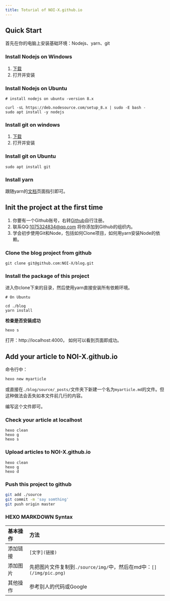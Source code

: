 ```yaml
---
title: Toturial of NOI-X.github.io
---
```


## Quick Start

首先在你的电脑上安装基础环境：Nodejs、yarn、git

### Install Nodejs on Windows

1. [下载](https://nodejs.org/dist/v8.11.3/node-v8.11.3-x64.msi)
2. 打开并安装

### Install Nodejs on Ubuntu

```
# install nodejs on ubuntu -version 8.x

curl -sL https://deb.nodesource.com/setup_8.x | sudo -E bash -
sudo apt install -y nodejs

```

### Install git on windows

1. [下载](https://github.com/git-for-windows/git/releases/download/v2.18.0.windows.1/Git-2.18.0-32-bit.exe)
2. 打开并安装

### Install git on Ubuntu

```
sudo apt install git
```

### Install yarn

跟随yarn的[文档](https://yarn.bootcss.com/docs/install/)页面指引即可。

## Init the project at the first time

1. 你要有一个Github账号，右转[Github](https://github.com)自行注册。
2. 联系QQ:1075324834@qq.com 将你添加到Github的组织内。
3. 学会初步使用Git和Node，包括如何Clone项目，如何用yarn安装Node的依赖。

### Clone the blog project from github

```
git clone git@github.com:NOI-X/blog.git
```

### Install the package of this project

进入你clone下来的目录，然后使用yarn直接安装所有依赖环境。

```
# On Ubuntu

cd ./blog
yarn install
```

**检查是否安装成功**
```
hexo s
```
打开：http://localhost:4000， 如何可以看到页面即成功。

## Add your article to NOI-X.github.io

命令行中：
``` bash
hexo new myarticle
```
或直接在`./blog/source/_posts/`文件夹下新建一个名为`myarticle.md`的文件。但这种做法会丢失如本文件前几行的内容。

编写这个文件即可。

### Check your article at localhost

```
hexo clean
hexo g
hexo s
```

### Upload articles to NOI-X.github.io

```
hexo clean
hexo g
hexo d
```

### Push this project to github

``` bash
git add ./source
git commit -m 'say somthing'
git push origin master
```


### HEXO MARKDOWN Syntax

| 基本操作 | 方法|
|:---------|:----|
|添加链接  | `[文字](链接)` |
| 添加图片 | 先把图片文件复制到`./source/img/`中，然后在md中：`[](/img/pic.png)`|
| 其他操作 | 参考别人的代码或Google |
